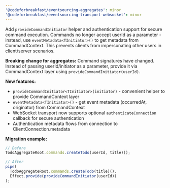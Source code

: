 ```yaml
---
'@codeforbreakfast/eventsourcing-aggregates': minor
'@codeforbreakfast/eventsourcing-transport-websocket': minor
---
```


Add `provideCommandInitiator` helper and authentication support for secure command execution. Commands no longer accept userId as a parameter - instead, use `eventMetadata<TInitiator>()` to get metadata from CommandContext. This prevents clients from impersonating other users in client/server scenarios.

**Breaking change for aggregates:** Command signatures have changed. Instead of passing userId/initiator as a parameter, provide it via CommandContext layer using `provideCommandInitiator(userId)`.

**New features:**

- `provideCommandInitiator<TInitiator>(initiator)` - convenient helper to provide CommandContext layer
- `eventMetadata<TInitiator>()` - get event metadata (occurredAt, originator) from CommandContext
- WebSocket transport now supports optional `authenticateConnection` callback for secure authentication
- Authentication metadata flows from connection to ClientConnection.metadata

**Migration example:**

```typescript
// Before
TodoAggregateRoot.commands.createTodo(userId, title)();

// After
pipe(
  TodoAggregateRoot.commands.createTodo(title)(),
  Effect.provide(provideCommandInitiator(userId))
);
```
